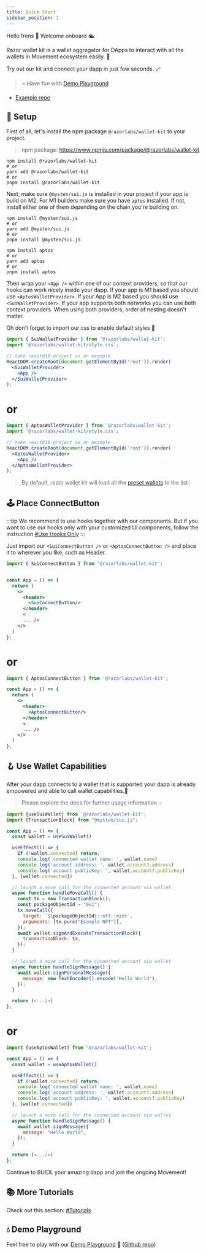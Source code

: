 ```yaml
---
title: Quick Start
sidebar_position: 1
---
```


Hello frens 👋 Welcome onboard 🛳

Razor wallet kit is a wallet aggregator for DApps to interact with all the wallets in Movement ecosystem easily. 🥳

Try out our kit and connect your dapp in just few seconds. 🪄

> ⭐️ Have fun with [Demo Playground](https://kit-demo.razorwallet.xyz/)

- [Example repo](https://github.com/razorlabs/wallet-kit-vite-example)

## 🔨 Setup

First of all, let's install the npm package `@razorlabs/wallet-kit` to your project.

> npm package: https://www.npmjs.com/package/@razorlabs/wallet-kit

```shell
npm install @razorlabs/wallet-kit
# or
yarn add @razorlabs/wallet-kit
# or
pnpm install @razorlabs/wallet-kit
```

Next, make sure `@mysten/sui.js` is installed in your project if your app is build on M2. For M1 builders make sure you have `aptos` installed. If not, install either one of them depending on the chain you're building on.

```shell
npm install @mysten/sui.js
# or
yarn add @mysten/sui.js
# or
pnpm install @mysten/sui.js
```

```shell
npm install aptos
# or
yarn add aptos
# or
pnpm install aptos
```

Then wrap your `<App />` within one of our context providers, so that our hooks can work nicely inside your dapp. If your app is M1 based you should use `<AptosWalletProvider>`. If your App is M2 based you should use `<SuiWalletProvider>`. If your app supports both networks you can use both context providers. When using both providers, order of nesting doesn't matter.

Oh don't forget to import our css to enable default styles 🎨

```jsx
import { SuiWalletProvider } from '@razorlabs/wallet-kit';
import '@razorlabs/wallet-kit/style.css';

// take react@18 project as an example
ReactDOM.createRoot(document.getElementById('root')).render(
  <SuiWalletProvider>
    <App />
  </SuiWalletProvider>
);
```
# or 

```jsx
import { AptosWalletProvider } from '@razorlabs/wallet-kit';
import '@razorlabs/wallet-kit/style.css';

// take react@18 project as an example
ReactDOM.createRoot(document.getElementById('root')).render(
  <AptosWalletProvider>
    <App />
  </AptosWalletProvider>
);
```

> By default, razor wallet kit will load all the [preset wallets](./CanIUse#preset-wallets) to the list💡

## 🕹 Place ConnectButton

:::tip
We recommend to use hooks together with our components. But if you want to use our hooks only with your customized UI
components, follow the instruction [#Use Hooks Only](/docs/tutorial/hooks-only)
:::

Just import our `<SuiConnectButton />` or `<AptosConnectButton />` and place it to wherever you like, such as Header.

```jsx
import { SuiConnectButton } from '@razorlabs/wallet-kit';


const App = () => {
  return (
    <>
      <header>
        <SuiConnectButton/>
      </header>
      <
      ... />
    </>
  )
};
```

# or

```jsx
import { AptosConnectButton } from '@razorlabs/wallet-kit';

const App = () => {
  return (
    <>
      <header>
        <AptosConnectButton/>
      </header>
      <
      ... />
    </>
  )
};
```

## 🪝 Use Wallet Capabilities

After your dapp connects to a wallet that is supported
your dapp is already empowered and able to call wallet capabilities.🎉

> Please explore the docs for further usage information 💡

```jsx
import {useSuiWallet} from '@razorlabs/wallet-kit';
import {TransactionBlock} from "@mysten/sui.js";

const App = () => {
  const wallet = useSuiWallet()

  useEffect(() => {
    if (!wallet.connected) return;
    console.log('connected wallet name: ', wallet.name)
    console.log('account address: ', wallet.account?.address)
    console.log('account publicKey: ', wallet.account?.publicKey)
  }, [wallet.connected])

  // launch a move call for the connected account via wallet
  async function handleMoveCall() {
    const tx = new TransactionBlock();
    const packageObjectId = "0x1";
    tx.moveCall({
      target: `${packageObjectId}::nft::mint`,
      arguments: [tx.pure("Example NFT")],
    });
    await wallet.signAndExecuteTransactionBlock({
      transactionBlock: tx,
    });
  }

  // launch a move call for the connected account via wallet
  async function handleSignMessage() {
    await wallet.signPersonalMessage({
      message: new TextEncoder().encode("Hello World"),
    });
  }

  return (<.../>)
};
```

# or

```jsx
import {useAptosWallet} from '@razorlabs/wallet-kit';

const App = () => {
  const wallet = useAptosWallet()

  useEffect(() => {
    if (!wallet.connected) return;
    console.log('connected wallet name: ', wallet.name)
    console.log('account address: ', wallet.account?.address)
    console.log('account publicKey: ', wallet.account?.publicKey)
  }, [wallet.connected])

  // launch a move call for the connected account via wallet
  async function handleSignMessage() {
    await wallet.signMessage({
      message: "Hello World",
    });
  }

  return (<.../>)
};
```

Continue to BUIDL your amazing dapp and join the ongoing Movement!

## 📚 More Tutorials

Check out this section: [#Tutorials](/docs/category/tutorials)

## 💧 Demo Playground

Feel free to play with our [Demo Playground](https://kit-demo.razorwallet.xyz)
🔗 ([Github repo](https://github.com/razorlabsorg/wallet-kit-vite-example))
